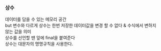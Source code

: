 
### 상수 

데이터를 담을 수 있는 메모리 공간       
but 변수와 다르게 상수는 한번 저장한 데이터값을 변경 할 수 없다 & 수식에서 변하지 않는 값을 의미   
상수를 선언할 땐 앞에 final을 붙여준다    
상수는 대문자의 명명규칙을 사용한다. 
